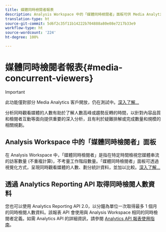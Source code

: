 ```yaml
---
title: 媒體同時檢閱者報表
description: Analysis Workspace 中的「媒體同時檢閱者」面板可供 Media Analytics 客戶分析同時觀看媒體的人數，了解人數高峰或趨勢反轉的時間。
translation-type: ht
source-git-commit: 5d6f2c35f11b14222b704888a80e08e7217b33e9
workflow-type: ht
source-wordcount: '224'
ht-degree: 100%

---
```



# 媒體同時檢閱者報表{#media-concurrent-viewers}

>[!IMPORTANT]
>
>此功能僅對部分 Media Analytics 客戶開放，仍在測試中。[深入了解...](https://docs.adobe.com/content/help/zh-Hant/analytics/landing/an-releases.html)

分析同時觀看媒體的人數有助於了解人數高峰或趨勢反轉的時間，以針對內容品質和檢閱者互動等面向提供重要的深入分析，且有利於疑難排解或完成數量和規模的相關規劃。

## Analysis Workspace 中的「媒體同時檢閱者」面板

在 Analysis Workspace 中，「媒體同時檢閱者」是指在特定時間檢視您媒體串流的訪客數量 (不重複計算)，不考量工作階段數量。「媒體同時檢閱者」面板可透過視覺化方式，呈現同時觀看媒體的人數、劃分統計資料，並加以比較。[深入了解...](https://docs.adobe.com/content/help/zh-Hant/analytics/analyze/analysis-workspace/panels/media-concurrent-viewers.html)

## 透過 Analytics Reporting API 取得同時檢閱人數資料

您也可以使用 Analytics Reporting API 2.0，以分鐘為單位一次取得最多 1 個月的同時檢閱人數資料。該報表 API 會使用與 Analysis Workspace 相同的同時檢閱者定義。如需 Analytics API 的詳細資訊，請參閱 [Analytics API 報表使用指南](https://www.adobe.io/apis/experiencecloud/analytics/docs.html#!AdobeDocs/analytics-2.0-apis/master/reporting-guide.md)。
